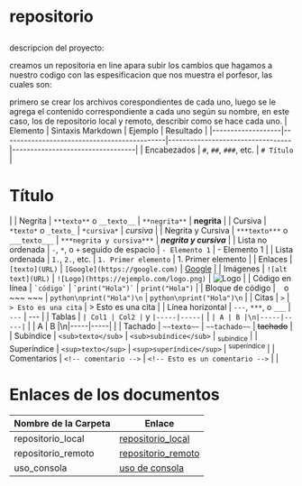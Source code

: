 # repositorio

## 
descripcion del proyecto:

creamos un repositoria en line apara subir los cambios que hagamos a nuestro codigo con las espesificacion que nos muestra el porfesor, las cuales son:


primero se crear los archivos corespondientes de cada uno, luego se le agrega el contenido correspondiente a cada uno según su nombre, en este caso, los de repositorio local y remoto, describir como se hace cada uno.
| Elemento          | Sintaxis Markdown                           | Ejemplo                          | Resultado                        |
|-------------------|---------------------------------------------|----------------------------------|----------------------------------|
| Encabezados       | `#`, `##`, `###`, etc.                     | `# Título`                       | <h1>Título</h1>                  |
| Negrita           | `**texto**` o `__texto__`                  | `**negrita**`                    | **negrita**                      |
| Cursiva           | `*texto*` o `_texto_`                      | `*cursiva*`                      | *cursiva*                        |
| Negrita y Cursiva | `***texto***` o `___texto___`              | `***negrita y cursiva***`        | ***negrita y cursiva***          |
| Lista no ordenada | `-`, `*`, o `+` seguido de espacio         | `- Elemento 1`                   | - Elemento 1                     |
| Lista ordenada    | `1.`, `2.`, etc.                           | `1. Primer elemento`             | 1. Primer elemento               |
| Enlaces           | `[texto](URL)`                             | `[Google](https://google.com)`   | [Google](https://google.com)     |
| Imágenes          | `![alt text](URL)`                         | `![Logo](https://ejemplo.com/logo.png)` | ![Logo](https://ejemplo.com/logo.png) |
| Código en línea   | `` `código` ``                             | `` `print("Hola")` ``            | `print("Hola")`                  |
| Bloque de código  | ``` ``` o ~~~ ~~~                          | ```python\nprint("Hola")\n```    | ```python\nprint("Hola")\n```    |
| Citas             | `>`                                        | `> Esto es una cita`             | > Esto es una cita               |
| Línea horizontal  | `---`, `***`, o `___`                      | `---`                            | ---                              |
| Tablas            | `| Col1 | Col2 |` y `|-----|-----|`     | `| A | B |\n|-----|-----|`       | | A | B |\n|-----|-----|       |
| Tachado           | `~~texto~~`                                | `~~tachado~~`                    | ~~tachado~~                      |
| Subíndice         | `<sub>texto</sub>`                         | `<sub>subíndice</sub>`           | <sub>subíndice</sub>             |
| Superíndice       | `<sup>texto</sup>`                         | `<sup>superíndice</sup>`         | <sup>superíndice</sup>           |
| Comentarios       | `<!-- comentario -->`                      | `<!-- Esto es un comentario -->` | <!-- Esto es un comentario -->   |

# Enlaces de los documentos

| Nombre de la Carpeta | Enlace                          |
|----------------------|---------------------------------|
|   repositorio_local  | [repositorio_local](C:\Users\ASUS\Documents\PROGRAMACION\mi_proyecto\mi_proyect\prog-2510-git-github-eduar272\mi-proyecto\Docs\repositorio_local.md)|
|  repositorio_remoto  | [repositorio_remoto](C:\Users\ASUS\Documents\PROGRAMACION\mi_proyecto\mi_proyect\prog-2510-git-github-eduar272\mi-proyecto\Docs\repositorio_remoto.md)|
|   uso_consola        | [uso de consola](C:\Users\ASUS\Documents\PROGRAMACION\mi_proyecto\mi_proyect\prog-2510-git-github-eduar272\mi-proyecto\Docs\uso_consola.md)|
